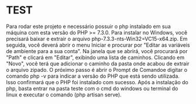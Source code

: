 # TEST
  Para rodar este projeto e necessário possuir o php instalado em sua máquina com esta versão do PHP >= 7.3.0.
  Para instalar no Windows, você precisará baixar e extrair o arquivo php-7.3.3-nts-Win32=VC15-x64.zip. Em seguida, você deverá abrir o menu Iniciar e procurar por "Editar as variáveis de ambiente para a sua conta".
  Na janela que se abrirá, você procurará por "Path" e clicará em "Editar", exibindo uma lista de caminhos. Clicando em "Novo", você terá que adicionar o caminho da pasta onde acabou de extrair o arquivo zipado. O próximo passo é abrir o Prompt de Comandoe digitar o comando php -v para indicar a versão do PHP que está sendo utilizada. Isso confirmará que o PHP foi instalado com sucesso.
  Após a instalação do php, basta entrar na pasta teste com o cmd do windows ou terminal do linux e executar o comando 
(php artisan serve).
